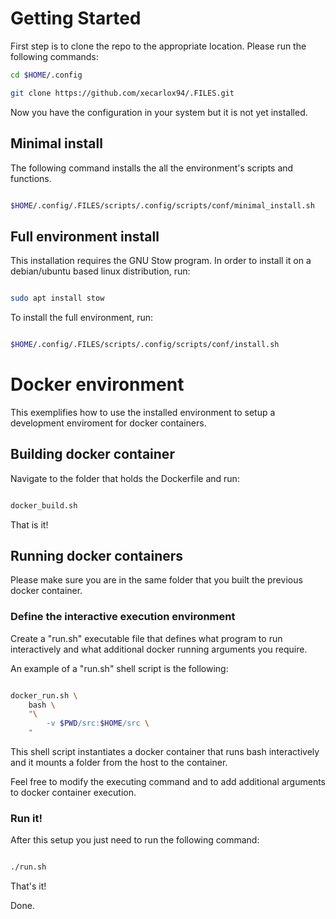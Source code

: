 

# Getting Started



First step is to clone the repo to the appropriate location. Please run the following commands:

```bash
cd $HOME/.config

git clone https://github.com/xecarlox94/.FILES.git
```

Now you have the configuration in your system but it is not yet installed.



## Minimal install


The following command installs the all the environment's scripts and functions.

```bash

$HOME/.config/.FILES/scripts/.config/scripts/conf/minimal_install.sh

```
## Full environment install


This installation requires the GNU Stow program. In order to install it on a debian/ubuntu based linux distribution, run:

```bash

sudo apt install stow

```

To install the full environment, run:

```bash

$HOME/.config/.FILES/scripts/.config/scripts/conf/install.sh

```

# Docker environment


This exemplifies how to use the installed environment to setup a development enviroment for docker containers.


## Building docker container


Navigate to the folder that holds the Dockerfile and run:

```bash

docker_build.sh

```

That is it!


## Running docker containers


Please make sure you are in the same folder that you built the previous docker container.


### Define the interactive execution environment


Create a "run.sh" executable file that defines what program to run interactively and what additional docker running arguments you require.


An example of a "run.sh" shell script is the following:

```bash

docker_run.sh \
    bash \
    "\
        -v $PWD/src:$HOME/src \
    "
```

This shell script instantiates a docker container that runs bash interactively and it mounts a folder from the host to the container.


Feel free to modify the executing command and to add additional arguments to docker container execution.


### Run it!


After this setup you just need to run the following command:

```bash

./run.sh

```


That's it!


Done.
